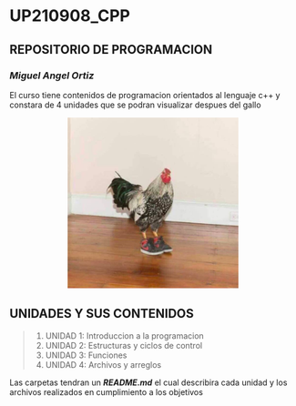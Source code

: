 
# UP210908_CPP
## **REPOSITORIO DE PROGRAMACION**
### _Miguel Angel Ortiz_

El curso tiene contenidos de programacion orientados al lenguaje c++ y constara de 4 unidades que se podran visualizar despues del gallo

<div align="center">
<img src= "imagenes/imagen.jpeg" width=300 height=300>
</div>

## UNIDADES Y SUS CONTENIDOS
> 1. UNIDAD 1: Introduccion a la programacion
> 2. UNIDAD 2: Estructuras y ciclos de control
> 3. UNIDAD 3: Funciones
> 4. UNIDAD 4: Archivos y arreglos

Las carpetas tendran un **_README.md_** el cual describira cada unidad y los archivos realizados en cumplimiento a los objetivos
